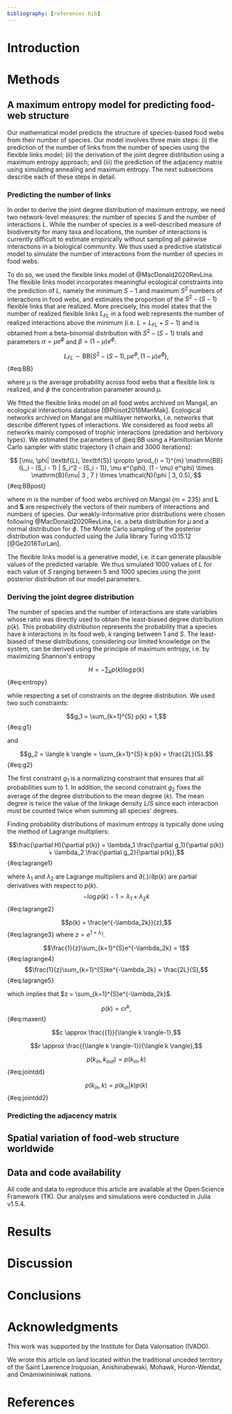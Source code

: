 ```yaml
---
bibliography: [references.bib]
---
```


# Introduction

# Methods

## A maximum entropy model for predicting food-web structure

Our mathematical model predicts the structure of species-based food webs from their number of species. Our model involves three main steps: (i) the prediction of the number of links from the number of species using the flexible links model; (ii) the derivation of the joint degree distribution using a maximum entropy approach; and (iii) the prediction of the adjacency matrix using simulating annealing and maximum entropy. The next subsections describe each of these steps in detail.

### Predicting the number of links

In order to derive the joint degree distribution of maximum entropy, we need two network-level measures: the number of species $S$ and the number of interactions $L$. While the number of species is a well-described measure of biodiversity for many taxa and locations, the number of interactions is currently difficult to estimate empirically without sampling all pairwise interactions in a biological community. We thus used a predictive statistical model to simulate the number of interactions from the number of species in food webs.

To do so, we used the flexible links model of @MacDonald2020RevLina. The flexible links model incorporates meaningful ecological constraints into the prediction of $L$, namely the minimum $S-1$ and maximum $S^2$ numbers of interactions in food webs, and estimates the proportion of the $S^2 - (S - 1)$ flexible links that are realized. More precisely, this model states that the number of realized flexible links $L_{FL}$ in a food web represents the number of realized interactions above the minimum (i.e. $L = L_{FL} + S - 1$) and is obtained from a beta-binomial distribution with $S^2 - (S - 1)$ trials and parameters $\alpha = \mu e^\phi$ and $\beta = (1 - \mu) e^\phi$:

$$L_{FL} \sim \mathrm{BB}(S^2 - (S - 1), \mu e^\phi, (1 - \mu) e^\phi),$${#eq:BB}

where $\mu$ is the average probability across food webs that a flexible link is realized, and $\phi$ the concentration parameter around $\mu$.

We fitted the flexible links model on all food webs archived on Mangal, an ecological interactions database [@Poisot2016ManMak]. Ecological networks archived on Mangal are multilayer networks, i.e. networks that describe different types of interactions. We considered as food webs all networks mainly composed of trophic interactions (predation and herbivory types). We estimated the parameters of @eq:BB using a Hamiltonian Monte Carlo sampler with static trajectory (1 chain and 3000 iterations):

$$
[\mu, \phi| \textbf{L}, \textbf{S}] \propto \prod_{i = 1}^{m} \mathrm{BB}(L_i - (S_i - 1) | S_i^2 - (S_i - 1)), \mu e^{\phi}, (1 - \mu) e^\phi) \times \mathrm{B}(\mu| 3 , 7 ) \times \mathcal{N}(\phi | 3, 0.5),
$${#eq:BBpost}

where $m$ is the number of food webs archived on Mangal ($m = 235$) and $\textbf{L}$ and $\textbf{S}$ are respectively the vectors of their numbers of interactions and numbers of species. Our weakly-informative prior distributions were chosen following @MacDonald2020RevLina, i.e. a beta distribution for $\mu$ and a normal distribution for $\phi$. The Monte Carlo sampling of the posterior distribution was conducted using the Julia library Turing v0.15.12 [@Ge2018TurLan].

The flexible links model is a generative model, i.e. it can generate plausible values of the predicted variable. We thus simulated 1000 values of $L$ for each value of $S$ ranging between 5 and 1000 species using the joint posterior distribution of our model parameters.

### Deriving the joint degree distribution

The number of species and the number of interactions are state variables whose ratio was directly used to obtain the least-biased degree distribution $p(k)$. This probability distribution represents the probability that a species have $k$ interactions in its food web, $k$ ranging between $1$ and $S$. The least-biased of these distributions, considering our limited knowledge on the system, can be derived using the principle of maximum entropy, i.e. by maximizing Shannon's entropy

$$H = -\sum_{k} p(k) \log p(k)$${#eq:entropy}

while respecting a set of constraints on the degree distribution. We used two such constraints:

$$g_1 = \sum_{k=1}^{S} p(k) = 1,$${#eq:g1}

and

$$g_2 = \langle k \rangle = \sum_{k=1}^{S} k p(k) = \frac{2L}{S}.$${#eq:g2}

The first constraint $g_1$ is a normalizing constraint that ensures that all probabilities sum to $1$. In addition, the second constraint $g_2$ fixes the average of the degree distribution to the mean degree $\langle k \rangle$. The mean degree is twice the value of the linkage density $L/S$ since each interaction must be counted twice when summing all species' degrees.

Finding probability distributions of maximum entropy is typically done using the method of Lagrange multipliers:

$$\frac{\partial H}{\partial p(k)} = \lambda_1 \frac{\partial g_1}{\partial p(k)} + \lambda_2 \frac{\partial g_2}{\partial p(k)},$${#eq:lagrange1}

where $\lambda_1$ and $\lambda_2$ are Lagrange multipliers and $\partial(.)/\partial p(k)$ are partial derivatives with respect to $p(k)$.
$$-\log p(k) - 1 = \lambda_1 + \lambda_2 k$${#eq:lagrange2}

$$p(k) = \frac{e^{-\lambda_2k}}{z},$${#eq:lagrange3}
where $z = e^{1+\lambda_1}$.

$$\frac{1}{z}\sum_{k=1}^{S}e^{-\lambda_2k} = 1$${#eq:lagrange4}
$$\frac{1}{z}\sum_{k=1}^{S}ke^{-\lambda_2k} = \frac{2L}{S},$${#eq:lagrange5}

which implies that $z = \sum_{k=1}^{S}e^{-\lambda_2k}$.

$$p(k) = c r^{k},$${#eq:maxent}

$$c \approx \frac{{1}}{\langle k \rangle-1},$$

$$r \approx \frac{{\langle k \rangle-1}}{\langle k \rangle},$$

$$p(k_{in},k_{out}) = p(k_{in},k)$${#eq:jointdd}

$$p(k_{in},k) = p(k_{in}|k)p(k)$${#eq:jointdd2}

### Predicting the adjacency matrix

## Spatial variation of food-web structure worldwide

## Data and code availability

All code and data to reproduce this article are available at the Open Science Framework (TK). Our analyses and simulations were conducted in Julia v1.5.4.

# Results

# Discussion

# Conclusions

# Acknowledgments

This work was supported by the Institute for Data Valorisation (IVADO).

We wrote this article on land located within the traditional unceded territory of the Saint Lawrence Iroquoian, Anishinabewaki, Mohawk, Huron-Wendat, and Omàmiwininiwak nations.


# References
